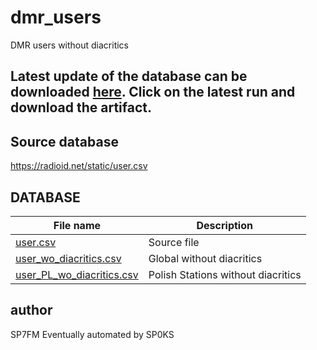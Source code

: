 # dmr_users

DMR users without diacritics

## Latest update of the database can be downloaded [here](https://github.com/MrTalon63/dmr_users/actions/workflows/cron.yml). Click on the latest run and download the artifact.

## Source database

<https://radioid.net/static/user.csv>

## DATABASE

| File name                        | Description                        |
| -------------------------------- | ---------------------------------- |
| [user.csv][source]               | Source file                        |
| [user_wo_diacritics.csv][global] | Global without diacritics          |
| [user_PL_wo_diacritics.csv][pl]  | Polish Stations without diacritics |

[source]: https://github.com/walczakkamil/dmr_users/blob/main/user.csv
[global]: https://github.com/walczakkamil/dmr_users/blob/main/user_wo_diacritics.csv
[pl]: https://github.com/walczakkamil/dmr_users/blob/main/user_PL_wo_diacritics.csv

## author

SP7FM
Eventually automated by SP0KS
